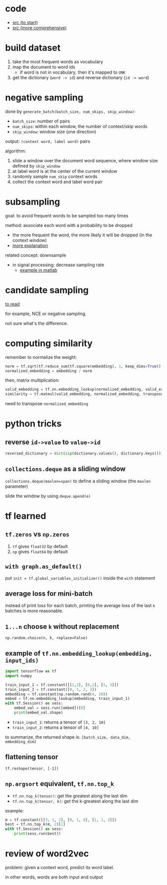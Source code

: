 # code 

- [src (to start)](https://github.com/tensorflow/tensorflow/blob/r1.3/tensorflow/examples/tutorials/word2vec/word2vec_basic.py)
- [src (more comprehensive)](https://github.com/tensorflow/models/blob/master/tutorials/embedding/word2vec.py)

# build dataset

1. take the most frequent words as vocabulary
2. map the document to word ids
   - if word is not in vocabulary, then it's mapped to `UNK`
3. get the dictionary (`word -> id`) and reverse dictionary (`id -> word`)



# negative sampling

done by `generate_batch(batch_size, num_skips, skip_window)`:

- `batch_size`: number of pairs
- `num_skips`: within each window, the number of context/skip words
- `skip_window`: window size (one direction)

output: `(context word, label word)` pairs

algorithm: 

1. slide a window over the document word sequence, where window size defined by `skip_window`
2. at label word is at the center of the current window
3. randomly sample `num_skip` context words
4. collect the context word and label word pair

# subsampling

goal: to avoid frequent words to be sampled too many times

method: associate each word with a probability to be dropped

- the more frequent the word, the more likely it will be dropped (in the context window)
- [more explanation](http://mccormickml.com/2017/01/11/word2vec-tutorial-part-2-negative-sampling/)

related concept: downsample

- in signal processing: decrease sampling rate
  - [example in matlab](https://se.mathworks.com/help/signal/ref/downsample.html)

# candidate sampling

[to read](https://www.tensorflow.org/extras/candidate_sampling.pdf)

for example, NCE or negative sampling.

not sure what's the difference.

# computing similarity

remember to normalize the weight:

```python
norm = tf.sqrt(tf.reduce_sum(tf.square(embedding), 1, keep_dims=True))
normalized_embedding = embedding / norm
```

then, matrix multiplication: 

```python
valid_embedding = tf.nn.embedding_lookup(normalized_embedding, valid_examples)
similarity = tf.matmul(valid_embedding, normalized_embedding, transpose_b=True)
```

need to transpose `normalized_embedding`


# python tricks

## reverse `id->value` to `value->id`

```python
reversed_dictionary = dict(zip(dictionary.values(), dictionary.keys()))
```

## `collections.deque` as a sliding window

`collections.deque(maxlen=span)` to define a sliding window (the `maxlen` parameter)

slide the window by using `deque.apend(e)`


# tf learned

## `tf.zeros` vs `np.zeros`

1. `tf` gives `float32` by default
1. `np` gives `float64` by default

## `with graph.as_default()`

put `init = tf.global_variables_initializer()` inside the `with` statement

## average loss for mini-batch

instead of print loss for each batch, printing  the average loss of the last `k` batches is more reasonable. 

## `1...n` choose `k` without replacement

`np.random.choice(n, k, replace=False)`

## example of  `tf.nn.embedding_lookup(embedding, input_ids)`

```python
import tensorflow as tf
import numpy

train_input_1 = tf.constant([[1,2], [0,1], [1, 3]])
train_input_2 = tf.constant([0, 1, 2, 3])
embedding = tf.constant(np.random.rand(4, 10))
embed = tf.nn.embedding_lookup(embedding, train_input_1)
with tf.Session() as sess:
    embed_val = sess.run([embed])[0]
    print(embed_val.shape)
```

- `train_input_1`: returns a tensor of `[3, 2, 10]`
- `train_input_2`: returns a tensor of `[4, 10]`

to summarize, the returned shape is: `[batch_size, data_dim, embedding_dim]`

## flattening tensor

`tf.reshape(tensor, [-1])`

## `np.argsort` equivalent, `tf.nn.top_k`

- `tf.nn.top_k(tensor)`: get the greatest along the last dim
- `tf.nn.top_k(tensor, k)`: get the k-greatest along the last dim

example:

```python
m = tf.constant([[3, 1, 2], [0, 1, 0], [1, 1, 3]])
best = tf.nn.top_k(m, 2)[1]
with tf.Session() as sess:
    print(sess.run(best))
```

# review of word2vec

problem: given a context word, predict its word label.

in other words, words are both input and output

